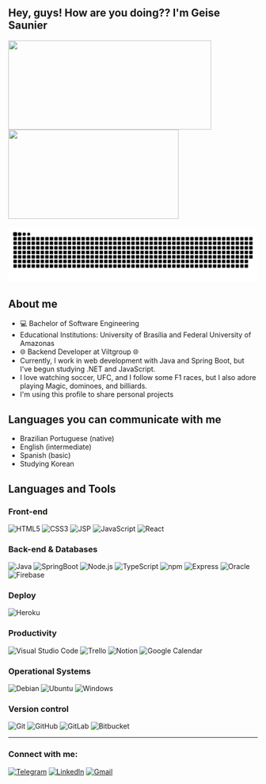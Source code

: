 <h2>Hey, guys! How are you doing?? I'm Geise Saunier</h2>

<img src="https://github-readme-stats.vercel.app/api?username=GeiseSaunier&show_icons=true&theme=bear&hide_border=true" width="410em" height="180em" align="left" border="none"/>
<img src="https://github-readme-stats.vercel.app/api/top-langs/?username=dridr1&layout=compact&theme=bear&hide_border=true" width="344em" height="180em" border="none" />

<div>
  
   ![Snake animation](https://github.com/GeiseSaunier/GeiseSaunier/blob/output/github-contribution-grid-snake.svg)
  
  </div>

## About me

<ul>
    <li>💻 Bachelor of Software Engineering</li>
     <li>Educational Institutions: University of Brasília and Federal University of Amazonas</li>
    <li>🌐 Backend Developer at Viltgroup 🌐</li>
    <li> Currently, I work in web development with Java and Spring Boot, but I've begun studying .NET and JavaScript.</li>
    <li>I love watching soccer, UFC, and I follow some F1 races, but I also adore playing Magic, dominoes, and billiards. </li>
    <li>I'm using this profile to share personal projects</li>
</ul>


## Languages you can communicate with me
* Brazilian Portuguese (native)
* English (intermediate)
* Spanish (basic)
* Studying Korean


## Languages and Tools

### Front-end
![HTML5](https://img.shields.io/static/v1?style=for-the-badge&message=HTML5&color=E34F26&logo=HTML5&logoColor=FFFFFF&label=)
![CSS3](https://img.shields.io/static/v1?style=for-the-badge&message=CSS3&color=1572B6&logo=CSS3&logoColor=FFFFFF&label=)
![JSP](https://img.shields.io/badge/JSP-JavaServer%20Pages-007396?logo=java&style=for-the-badge)
![JavaScript](https://img.shields.io/static/v1?style=for-the-badge&message=JavaScript&color=222222&logo=JavaScript&logoColor=F7DF1E&label=)
![React](https://img.shields.io/static/v1?style=for-the-badge&message=React&color=222222&logo=React&logoColor=61DAFB&label=)


### Back-end & Databases
![Java](https://img.shields.io/badge/Java-007396?logo=java&style=for-the-badge)
![SpringBoot](https://img.shields.io/badge/Spring%20Boot-6DB33F?logo=springboot&style=for-the-badge)
![Node.js](https://img.shields.io/static/v1?style=for-the-badge&message=Node.js&color=339933&logo=Node.js&logoColor=FFFFFF&label=)
![TypeScript](https://img.shields.io/static/v1?style=for-the-badge&message=TypeScript&color=3178C6&logo=TypeScript&logoColor=FFFFFF&label=) 
![npm](https://img.shields.io/static/v1?style=for-the-badge&message=npm&color=CB3837&logo=npm&logoColor=FFFFFF&label=)
![Express](https://img.shields.io/static/v1?style=for-the-badge&message=Express&color=000000&logo=Express&logoColor=FFFFFF&label=)
![Oracle](https://img.shields.io/badge/Oracle%20-F80000?logo=oracle&style=for-the-badge)
![Firebase](https://img.shields.io/badge/Firebase-FFCA28?logo=firebase&style=for-the-badge)


### Deploy
![Heroku](https://img.shields.io/static/v1?style=for-the-badge&message=Heroku&color=430098&logo=Heroku&logoColor=FFFFFF&label=)

### Productivity
![Visual Studio Code](https://img.shields.io/static/v1?style=for-the-badge&message=Visual+Studio+Code&color=007ACC&logo=Visual+Studio+Code&logoColor=FFFFFF&label=)
![Trello](https://img.shields.io/static/v1?style=for-the-badge&message=Trello&color=0052CC&logo=Trello&logoColor=FFFFFF&label=)
![Notion](https://img.shields.io/static/v1?style=for-the-badge&message=Notion&color=000000&logo=Notion&logoColor=FFFFFF&label=)
![Google Calendar](https://img.shields.io/static/v1?style=for-the-badge&message=Google+Calendar&color=4285F4&logo=Google+Calendar&logoColor=FFFFFF&label=)

### Operational Systems
![Debian](https://img.shields.io/badge/Debian-Linux-A81D33?logo=debian&style=for-the-badge)
![Ubuntu](https://img.shields.io/static/v1?style=for-the-badge&message=Ubuntu&color=E95420&logo=Ubuntu&logoColor=FFFFFF&label=)
![Windows](https://img.shields.io/static/v1?style=for-the-badge&message=Windows&color=0078D6&logo=Windows&logoColor=FFFFFF&label=)

### Version control
![Git](https://img.shields.io/static/v1?style=for-the-badge&message=Git&color=F05032&logo=Git&logoColor=FFFFFF&label=)
![GitHub](https://img.shields.io/static/v1?style=for-the-badge&message=GitHub&color=181717&logo=GitHub&logoColor=FFFFFF&label=)
![GitLab](https://img.shields.io/badge/GitLab-330F63?logo=gitlab&style=for-the-badge)
![Bitbucket](https://img.shields.io/badge/Bitbucket-0052CC?logo=bitbucket&style=for-the-badge)

---

### Connect with me:

[![Telegram](https://img.shields.io/static/v1?style=for-the-badge&message=Telegram&color=26A5E4&logo=Telegram&logoColor=FFFFFF&label=)][telegram]
[![LinkedIn](https://img.shields.io/static/v1?style=for-the-badge&message=LinkedIn&color=0A66C2&logo=LinkedIn&logoColor=FFFFFF&label=)][linkedin]
[![Gmail](https://img.shields.io/static/v1?style=for-the-badge&message=Gmail&color=EA4335&logo=Gmail&logoColor=FFFFFF&label=)][gmail]

[linkedin]: https://www.linkedin.com/in/geise-saunier-62a606143/
[telegram]: https://t.me/geisesaunier
[gmail]: mailto:geisesaunier3939@gmail.com


